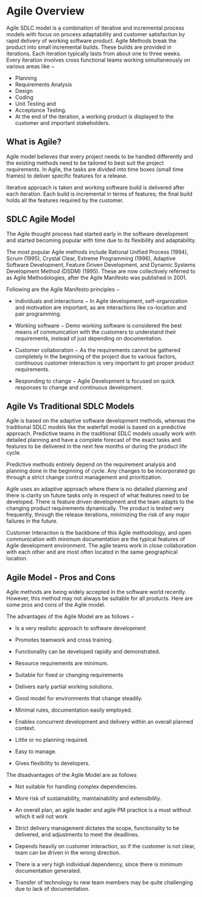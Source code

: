 # Agile Overview


Agile SDLC model is a combination of iterative and incremental process models with focus on process adaptability and customer satisfaction by rapid delivery of working software product. Agile Methods break the product into small incremental builds. These builds are provided in iterations. Each iteration typically lasts from about one to three weeks. Every iteration involves cross functional teams working simultaneously on various areas like −

*   Planning
*   Requirements Analysis
*   Design
*   Coding
*   Unit Testing and
*   Acceptance Testing.
*   At the end of the iteration, a working product is displayed to the customer and important stakeholders.

 

 

## What is Agile?


Agile model believes that every project needs to be handled differently and the existing methods need to be tailored to best suit the project requirements. In Agile, the tasks are divided into time boxes (small time frames) to deliver specific features for a release.

Iterative approach is taken and working software build is delivered after each iteration. Each build is incremental in terms of features; the final build holds all the features required by the customer.


## SDLC Agile Model

The Agile thought process had started early in the software development and started becoming popular with time due to its flexibility and adaptability.

The most popular Agile methods include Rational Unified Process (1994), Scrum (1995), Crystal Clear, Extreme Programming (1996), Adaptive Software Development, Feature Driven Development, and Dynamic Systems Development Method (DSDM) (1995). These are now collectively referred to as Agile Methodologies, after the Agile Manifesto was published in 2001.

Following are the Agile Manifesto principles −

*   Individuals and interactions − In Agile development, self-organization and motivation are important, as are interactions like co-location and pair programming.

*   Working software − Demo working software is considered the best means of communication with the customers to understand their requirements, instead of just depending on documentation.

*   Customer collaboration − As the requirements cannot be gathered completely in the beginning of the project due to various factors, continuous customer interaction is very important to get proper product requirements.

*   Responding to change − Agile Development is focused on quick responses to change and continuous development. 


 

## Agile Vs Traditional SDLC Models


Agile is based on the adaptive software development methods, whereas the traditional SDLC models like the waterfall model is based on a predictive approach. Predictive teams in the traditional SDLC models usually work with detailed planning and have a complete forecast of the exact tasks and features to be delivered in the next few months or during the product life cycle.

Predictive methods entirely depend on the requirement analysis and planning done in the beginning of cycle. Any changes to be incorporated go through a strict change control management and prioritization.

Agile uses an adaptive approach where there is no detailed planning and there is clarity on future tasks only in respect of what features need to be developed. There is feature driven development and the team adapts to the changing product requirements dynamically. The product is tested very frequently, through the release iterations, minimizing the risk of any major failures in the future.

Customer Interaction is the backbone of this Agile methodology, and open communication with minimum documentation are the typical features of Agile development environment. The agile teams work in close collaboration with each other and are most often located in the same geographical location.

## Agile Model - Pros and Cons

Agile methods are being widely accepted in the software world recently. However, this method may not always be suitable for all products. Here are some pros and cons of the Agile model.

The advantages of the Agile Model are as follows −

*   Is a very realistic approach to software development

*   Promotes teamwork and cross training.

*   Functionality can be developed rapidly and demonstrated.

*   Resource requirements are minimum.

*   Suitable for fixed or changing requirements

*   Delivers early partial working solutions.

*   Good model for environments that change steadily.

*   Minimal rules, documentation easily employed.

*   Enables concurrent development and delivery within an overall planned context.

*   Little or no planning required.

*   Easy to manage.

*   Gives flexibility to developers.


The disadvantages of the Agile Model are as follows


*   Not suitable for handling complex dependencies.

*   More risk of sustainability, maintainability and extensibility.

*   An overall plan, an agile leader and agile PM practice is a must without which it will not work

*   Strict delivery management dictates the scope, functionality to be delivered, and adjustments to meet the deadlines.

*   Depends heavily on customer interaction, so if the customer is not clear, team can be driven in the wrong direction.

*   There is a very high individual dependency, since there is minimum documentation generated.

*   Transfer of technology to new team members may be quite challenging due to lack of documentation.